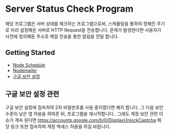 # Server Status Check Program

해당 프로그램은 서버 상태를 체크하는 프로그램으로써, 스케쥴링을 통하여 정해진 주기로 미리 설정해둔 서버로 HTTP Request을 전송합니다.
문제가 발생한다면 사용자가 사전에 정의해둔 주소로 메일 전송을 통한 알림을 전달 합니다.

## Getting Started

- [Node Schedule](https://github.com/node-schedule/node-schedule#readme)
- [Nodemailer](https://nodemailer.com/about/)
- [구글 보안 설정](https://myaccount.google.com/lesssecureapps)


## 구글 보안 설정 관련

구글 보안 설정에 접속하여 2차 비밀번호를 사용 중이였다면 해지 합니다. 그 다음 보안 수준이 낮은 앱 허용을 하여준 뒤, 프로그램을 재시작합니다..
그래도 계정 보안 관련 이슈가 계속 된다면 https://accounts.google.com/b/0/DisplayUnlockCaptcha 해당 링크 또한 접속하여 계정 액세스 허용을 하길 바랍니다.